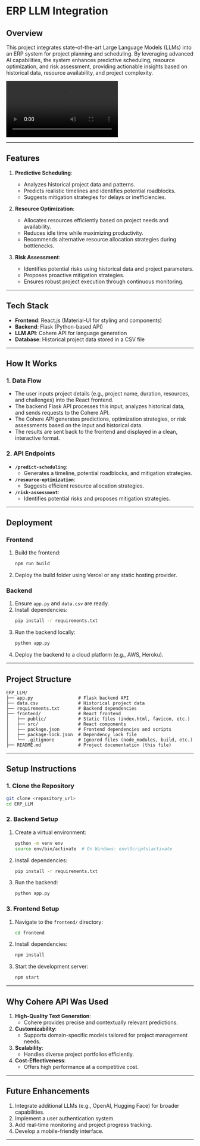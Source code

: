 # ERP LLM Integration

## **Overview**
This project integrates state-of-the-art Large Language Models (LLMs) into an ERP system for project planning and scheduling. By leveraging advanced AI capabilities, the system enhances predictive scheduling, resource optimization, and risk assessment, providing actionable insights based on historical data, resource availability, and project complexity.

![Demo Video](Erp_LLM/demo.mp4)

---

## **Features**
1. **Predictive Scheduling**:
   - Analyzes historical project data and patterns.
   - Predicts realistic timelines and identifies potential roadblocks.
   - Suggests mitigation strategies for delays or inefficiencies.

2. **Resource Optimization**:
   - Allocates resources efficiently based on project needs and availability.
   - Reduces idle time while maximizing productivity.
   - Recommends alternative resource allocation strategies during bottlenecks.

3. **Risk Assessment**:
   - Identifies potential risks using historical data and project parameters.
   - Proposes proactive mitigation strategies.
   - Ensures robust project execution through continuous monitoring.

---

## **Tech Stack**
- **Frontend**: React.js (Material-UI for styling and components)
- **Backend**: Flask (Python-based API)
- **LLM API**: Cohere API for language generation
- **Database**: Historical project data stored in a CSV file

---

## **How It Works**

### **1. Data Flow**
- The user inputs project details (e.g., project name, duration, resources, and challenges) into the React frontend.
- The backend Flask API processes this input, analyzes historical data, and sends requests to the Cohere API.
- The Cohere API generates predictions, optimization strategies, or risk assessments based on the input and historical data.
- The results are sent back to the frontend and displayed in a clean, interactive format.

### **2. API Endpoints**
- **`/predict-scheduling`**:
  - Generates a timeline, potential roadblocks, and mitigation strategies.
- **`/resource-optimization`**:
  - Suggests efficient resource allocation strategies.
- **`/risk-assessment`**:
  - Identifies potential risks and proposes mitigation strategies.

---

## **Deployment**
### **Frontend**
1. Build the frontend:
   ```bash
   npm run build
   ```
2. Deploy the build folder using Vercel or any static hosting provider.

### **Backend**
1. Ensure `app.py` and `data.csv` are ready.
2. Install dependencies:
   ```bash
   pip install -r requirements.txt
   ```
3. Run the backend locally:
   ```bash
   python app.py
   ```
4. Deploy the backend to a cloud platform (e.g., AWS, Heroku).

---

## **Project Structure**
```
ERP_LLM/
├── app.py                 # Flask backend API
├── data.csv               # Historical project data
├── requirements.txt       # Backend dependencies
├── frontend/              # React frontend
│   ├── public/            # Static files (index.html, favicon, etc.)
│   ├── src/               # React components
│   ├── package.json       # Frontend dependencies and scripts
│   ├── package-lock.json  # Dependency lock file
│   └── .gitignore         # Ignored files (node_modules, build, etc.)
├── README.md              # Project documentation (this file)
```

---

## **Setup Instructions**

### **1. Clone the Repository**
```bash
git clone <repository_url>
cd ERP_LLM
```

### **2. Backend Setup**
1. Create a virtual environment:
   ```bash
   python -m venv env
   source env/bin/activate  # On Windows: env\Scripts\activate
   ```
2. Install dependencies:
   ```bash
   pip install -r requirements.txt
   ```
3. Run the backend:
   ```bash
   python app.py
   ```

### **3. Frontend Setup**
1. Navigate to the `frontend/` directory:
   ```bash
   cd frontend
   ```
2. Install dependencies:
   ```bash
   npm install
   ```
3. Start the development server:
   ```bash
   npm start
   ```

---

## **Why Cohere API Was Used**
1. **High-Quality Text Generation**:
   - Cohere provides precise and contextually relevant predictions.
2. **Customizability**:
   - Supports domain-specific models tailored for project management needs.
3. **Scalability**:
   - Handles diverse project portfolios efficiently.
4. **Cost-Effectiveness**:
   - Offers high performance at a competitive cost.

---

## **Future Enhancements**
1. Integrate additional LLMs (e.g., OpenAI, Hugging Face) for broader capabilities.
2. Implement a user authentication system.
3. Add real-time monitoring and project progress tracking.
4. Develop a mobile-friendly interface.

---
